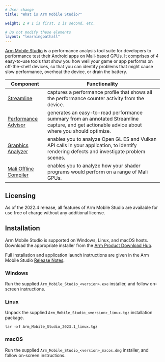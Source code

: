 ```yaml
---
# User change
title: "What is Arm Mobile Studio?"

weight: 2 # 1 is first, 2 is second, etc.

# Do not modify these elements
layout: "learningpathall"
---
```

[Arm Mobile Studio](https://developer.arm.com/Tools%20and%20Software/Arm%20Mobile%20Studio) is a performance analysis tool suite for developers to performance test their Android apps on Mali-based GPUs. It comprises of 4 easy-to-use tools that show you how well your game or app performs on off-the-shelf devices, so that you can identify problems that might cause slow performance, overheat the device, or drain the battery. 

| Component | Functionality |
|----------|-------------|
| [Streamline](https://developer.arm.com/Tools%20and%20Software/Streamline%20Performance%20Analyzer) | captures a performance profile that shows all the performance counter activity from the device. |
| [Performance Advisor](https://developer.arm.com/Tools%20and%20Software/Performance%20Advisor) | generates an easy-to-read performance summary from an annotated Streamline capture, and get actionable advice about where you should optimize. |
| [Graphics Analyzer](https://developer.arm.com/Tools%20and%20Software/Graphics%20Analyzer) | enables you to analyze Open GL ES and Vulkan API calls in your application, to identify rendering defects and investigate problem scenes. |
| [Mali Offline Compiler](https://developer.arm.com/Tools%20and%20Software/Mali%20Offline%20Compiler) | enables you to analyze how your shader programs would perform on a range of Mali GPUs. |

## Licensing

As of the 2022.4 release, all features of Arm Mobile Studio are available for use free of charge without any additional license.

## Installation

Arm Mobile Studio is supported on Windows, Linux, and macOS hosts. Download the appropriate installer from the [Arm Product Download Hub](https://developer.arm.com/downloads/view/MOBST-PRO0).

Full installation and application launch instructions are given in the Arm Mobile Studio [Release Notes](https://developer.arm.com/documentation/107649).

### Windows

Run the supplied `Arm_Mobile_Studio_<version>.exe` installer, and follow on-screen instructions.

### Linux

Unpack the supplied `Arm_Mobile_Studio_<version>_linux.tgz` installation package.
```command
tar -xf Arm_Mobile_Studio_2023.1_linux.tgz
```
### macOS

Run the supplied `Arm_Mobile_Studio_<version>_macos.dmg` installer, and follow on-screen instructions.
